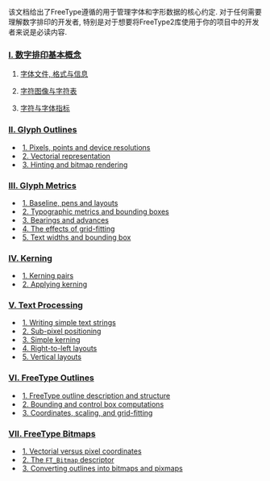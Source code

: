 该文档给出了FreeType遵循的用于管理字体和字形数据的核心约定. 对于任何需要理解数字排印的开发者, 特别是对于想要将FreeType2库使用于你的项目中的开发者来说是必读内容.

### [I. 数字排印基本概念](glyphs-1.md)

1. [字体文件, 格式与信息](glyphs-1.md#1._字体文件,_格式与信息)

2. [字符图像与字符表](glyphs-1.md#2._字符图像与字符表)

3. [字符与字体指标](glyphs-1.md#3._字符与字体指标)

### [II. Glyph Outlines](file:///media/snake-for-safety/数据/下载/freetype-2.10.1/docs/glyphs/glyphs-2.html)

- ​              [1. Pixels, points and                 device resolutions](file:///media/snake-for-safety/数据/下载/freetype-2.10.1/docs/glyphs/glyphs-2.html#section-1)            
- ​              [2. Vectorial                 representation](file:///media/snake-for-safety/数据/下载/freetype-2.10.1/docs/glyphs/glyphs-2.html#section-2)            
- ​              [3. Hinting and bitmap                 rendering](file:///media/snake-for-safety/数据/下载/freetype-2.10.1/docs/glyphs/glyphs-2.html#section-3)            

### [III. Glyph Metrics](file:///media/snake-for-safety/数据/下载/freetype-2.10.1/docs/glyphs/glyphs-3.html)

- ​              [1. Baseline, pens and                 layouts](file:///media/snake-for-safety/数据/下载/freetype-2.10.1/docs/glyphs/glyphs-3.html#section-1)            
- ​              [2. Typographic metrics                 and bounding boxes](file:///media/snake-for-safety/数据/下载/freetype-2.10.1/docs/glyphs/glyphs-3.html#section-2)            
- ​              [3. Bearings and               advances](file:///media/snake-for-safety/数据/下载/freetype-2.10.1/docs/glyphs/glyphs-3.html#section-3)            
- ​              [4. The effects of                 grid-fitting](file:///media/snake-for-safety/数据/下载/freetype-2.10.1/docs/glyphs/glyphs-3.html#section-4)            
- ​              [5. Text widths and                 bounding box](file:///media/snake-for-safety/数据/下载/freetype-2.10.1/docs/glyphs/glyphs-3.html#section-5)            

### [IV. Kerning](file:///media/snake-for-safety/数据/下载/freetype-2.10.1/docs/glyphs/glyphs-4.html)

- ​              [1. Kerning pairs](file:///media/snake-for-safety/数据/下载/freetype-2.10.1/docs/glyphs/glyphs-4.html#section-1)            
- ​              [2. Applying                 kerning](file:///media/snake-for-safety/数据/下载/freetype-2.10.1/docs/glyphs/glyphs-4.html#section-2)            

### [V. Text Processing](file:///media/snake-for-safety/数据/下载/freetype-2.10.1/docs/glyphs/glyphs-5.html)

- ​              [1. Writing simple text                 strings](file:///media/snake-for-safety/数据/下载/freetype-2.10.1/docs/glyphs/glyphs-5.html#section-1)            
- ​              [2. Sub-pixel                 positioning](file:///media/snake-for-safety/数据/下载/freetype-2.10.1/docs/glyphs/glyphs-5.html#section-2)            
- ​              [3. Simple kerning](file:///media/snake-for-safety/数据/下载/freetype-2.10.1/docs/glyphs/glyphs-5.html#section-3)            
- ​              [4. Right-to-left                 layouts](file:///media/snake-for-safety/数据/下载/freetype-2.10.1/docs/glyphs/glyphs-5.html#section-4)            
- ​              [5. Vertical                 layouts](file:///media/snake-for-safety/数据/下载/freetype-2.10.1/docs/glyphs/glyphs-5.html#section-5)            

### [VI. FreeType Outlines](file:///media/snake-for-safety/数据/下载/freetype-2.10.1/docs/glyphs/glyphs-6.html)

- ​              [1. FreeType outline                 description and structure](file:///media/snake-for-safety/数据/下载/freetype-2.10.1/docs/glyphs/glyphs-6.html#section-1)            
- ​              [2. Bounding and                 control box computations](file:///media/snake-for-safety/数据/下载/freetype-2.10.1/docs/glyphs/glyphs-6.html#section-2)            
- ​              [3. Coordinates,                 scaling, and grid-fitting](file:///media/snake-for-safety/数据/下载/freetype-2.10.1/docs/glyphs/glyphs-6.html#section-3)            

### [VII. FreeType Bitmaps](file:///media/snake-for-safety/数据/下载/freetype-2.10.1/docs/glyphs/glyphs-7.html)

- ​              [1. Vectorial versus                 pixel coordinates](file:///media/snake-for-safety/数据/下载/freetype-2.10.1/docs/glyphs/glyphs-7.html#section-1)            
- ​              [2. The `FT_Bitmap`                 descriptor](file:///media/snake-for-safety/数据/下载/freetype-2.10.1/docs/glyphs/glyphs-7.html#section-2)            
- ​              [3. Converting outlines                 into bitmaps and pixmaps](file:///media/snake-for-safety/数据/下载/freetype-2.10.1/docs/glyphs/glyphs-7.html#section-3)              